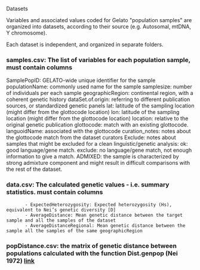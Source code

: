 Datasets

Variables and associated values coded for Gelato "population samples" are organized into datasets, according to their source (e.g. Autosomal, mtDNA, Y chromosome).

Each dataset is independent, and organized in separate folders. 

   ### samples.csv: The list of variables for each population sample, must contain columns
   
   SamplePopID: GELATO-wide unique identifier for the sample
   populationName: commonly used name for the sample
   samplesize: number of individuals per each sample
geographicRegion: continental region, with a coherent genetic history
dataSet.of.origin: referring to different publication sources, or standardized genetic panels
lat: latitude of the sampling location (might differ from the glottocode location)
lon: latitude of the sampling location (might differ from the glottocode location)
          location: relative to the original genetic publication
          glottocode: match with an existing glottocode. 
          languoidName: associated with the glottocode
          curation_notes: notes about the glottocode match from the dataset curators
          Exclude: notes about samples that might be excluded for a clean linguistic/genetic analysis: ok: good language/gene match. exclude: no language/gene match, not enough information to give a match. ADMIXED: the sample is characterized by strong admixture component and might result in difficult comparisons with the rest of the dataset. 
        
      
        
        
### data.csv: The calculated genetic values - i.e. summary statistics. must contain columns
           - ExpectedHeterozygosity: Expected heterozygosity (Hs), equivalent to Nei’s genetic diversity [D]
           - AverageDistance: Mean genetic distance between the target sample and all the samples of the dataset
           - AverageDistanceRegional: Mean genetic distance between the sample all the samples of the same geographicRegion
       
  ### popDistance.csv: the matrix of genetic distance between populations calculated with the function Dist.genpop (Nei 1972) [link](https://www.rdocumentation.org/packages/adegenet/versions/2.0.1/topics/dist.genpop)
    

